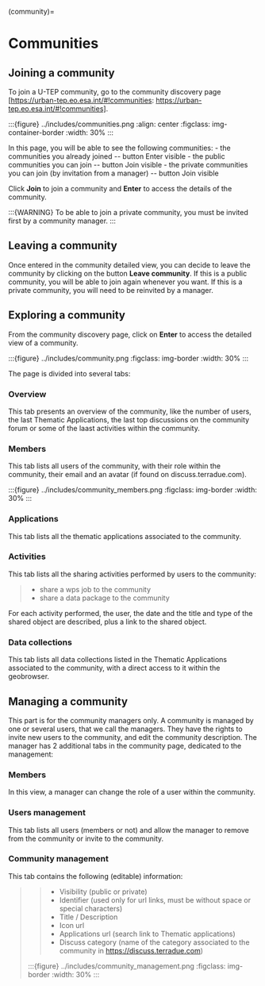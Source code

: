 (community)=

# Communities

## Joining a community

To join a U-TEP community, go to the community discovery page [https://urban-tep.eo.esa.int/#!communities: https://urban-tep.eo.esa.int/#!communities].

:::{figure} ../includes/communities.png
:align: center
:figclass: img-container-border
:width: 30%
:::

In this page, you will be able to see the following communities:
\- the communities you already joined -- button Enter visible
\- the public communities you can join -- button Join visible
\- the private communities you can join (by invitation from a manager) -- button Join visible

Click **Join** to join a community and **Enter** to access the details of the community.

:::{WARNING}
To be able to join a private community, you must be invited first by a community manager.
:::

## Leaving a community

Once entered in the community detailed view, you can decide to leave the community by clicking on the button **Leave community**.
If this is a public community, you will be able to join again whenever you want.
If this is a private community, you will need to be reinvited by a manager.

## Exploring a community

From the community discovery page, click on **Enter** to access the detailed view of a community.

:::{figure} ../includes/community.png
:figclass: img-border
:width: 30%
:::

The page is divided into several tabs:

### Overview

This tab presents an overview of the community, like the number of users, the last Thematic Applications, the last top discussions on the community forum or some of the laast activities within the community.

### Members

This tab lists all users of the community, with their role within the community, their email and an avatar (if found on discuss.terradue.com).

:::{figure} ../includes/community_members.png
:figclass: img-border
:width: 30%
:::

### Applications

This tab lists all the thematic applications associated to the community.

### Activities

This tab lists all the sharing activities performed by users to the community:

> - share a wps job to the community
> - share a data package to the community

For each activity performed, the user, the date and the title and type of the shared object are described, plus a link to the shared object.

### Data collections

This tab lists all data collections listed in the Thematic Applications associated to the community, with a direct access to it within the geobrowser.

## Managing a community

This part is for the community managers only.
A community is managed by one or several users, that we call the managers. They have the rights to invite new users to the community, and edit the community description.
The manager has 2 additional tabs in the community page, dedicated to the management:

### Members

In this view, a manager can change the role of a user within the community.

### Users management

This tab lists all users (members or not) and allow the manager to remove from the community or invite to the community.

### Community management

This tab contains the following (editable) information:

> > - Visibility (public or private)
> > - Identifier (used only for url links, must be without space or special characters)
> > - Title / Description
> > - Icon url
> > - Applications url (search link to Thematic applications)
> > - Discuss category (name of the category associated to the community in <https://discuss.terradue.com>)
>
> :::{figure} ../includes/community_management.png
> :figclass: img-border
> :width: 30%
> :::
